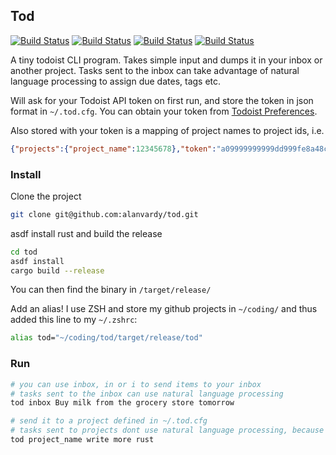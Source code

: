 ## Tod

[![Build Status](https://github.com/alanvardy/tod/workflows/check/badge.svg)](https://github.com/alanvardy/tod)
[![Build Status](https://github.com/alanvardy/tod/workflows/test/badge.svg)](https://github.com/alanvardy/tod)
[![Build Status](https://github.com/alanvardy/tod/workflows/rustfmt/badge.svg)](https://github.com/alanvardy/tod)
[![Build Status](https://github.com/alanvardy/tod/workflows/clippy/badge.svg)](https://github.com/alanvardy/tod)

A tiny todoist CLI program. Takes simple input and dumps it in your inbox or another project. Tasks sent to the inbox can take advantage of natural language processing to assign due dates, tags etc.

Will ask for your Todoist API token on first run, and store the token in json format in `~/.tod.cfg`. You can obtain your token from [Todoist Preferences](https://todoist.com/prefs/integrations).

Also stored with your token is a mapping of project names to project ids, i.e.

```json
{"projects":{"project_name":12345678},"token":"a09999999999dd999fe8a48c07fd3c99999999ac07"}
```

### Install

Clone the project

```bash
git clone git@github.com:alanvardy/tod.git
```

asdf install rust and build the release

```bash
cd tod
asdf install
cargo build --release
```

You can then find the binary in `/target/release/`

Add an alias! I use ZSH and store my github projects in `~/coding/` and thus added this line to my `~/.zshrc`:

```bash
alias tod="~/coding/tod/target/release/tod"
```

### Run

```bash
# you can use inbox, in or i to send items to your inbox
# tasks sent to the inbox can use natural language processing
tod inbox Buy milk from the grocery store tomorrow

# send it to a project defined in ~/.tod.cfg
# tasks sent to projects dont use natural language processing, because API.
tod project_name write more rust
```

